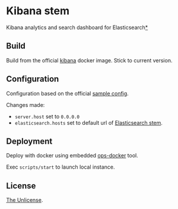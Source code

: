 # Kibana stem

Kibana analytics and search dashboard for Elasticsearch[\*](https://www.elastic.co/products/kibana)

## Build

Build from the official [kibana](https://hub.docker.com/_/kibana/) docker image. Stick to current version.

## Configuration

Configuration based on the official [sample config](https://github.com/elastic/kibana/blob/7.0/config/kibana.yml).

Changes made:

* `server.host` set to `0.0.0.0`
* `elasticsearch.hosts` set to default url of [Elasticsearch stem](https://github.com/withinstem/elasticsearch).

## Deployment

Deploy with docker using embedded [ops-docker](https://github.com/ops-tools/ops-docker) tool.

Exec `scripts/start` to launch local instance.

## License

[The Unlicense](LICENSE).
